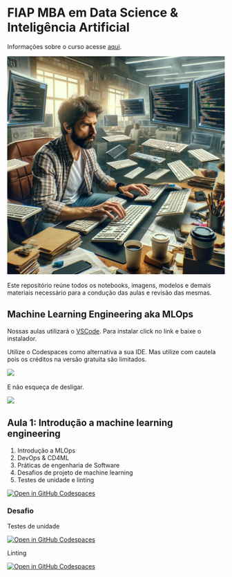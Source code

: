 # FIAP MBA em Data Science & Inteligência Artificial 

Informações sobre o curso acesse [aqui](https://www.fiap.com.br/live/mba/mba-em-data-science-artificial-intelligence/).

![](images/mle.png)

Este repositório reúne todos os notebooks, imagens, modelos e demais materiais necessário para a condução das aulas e revisão das mesmas.

## Machine Learning Engineering aka MLOps

Nossas aulas utilizará o [VSCode](https://code.visualstudio.com/). Para instalar click no link e baixe o instalador.

Utilize o Codespaces como alternativa a sua IDE. Mas utilize com cautela pois os créditos na versão gratuita são limitados.

![](images/codespaces.gif)

E não esqueça de desligar.

![](images/shutdown.gif)


## Aula 1: Introdução a machine learning engineering

1. Introdução a MLOps
2. DevOps & CD4ML
3. Práticas de engenharia de Software
4. Desafios de projeto de machine learning
5. Testes de unidade e linting

[![Open in GitHub Codespaces](https://github.com/codespaces/badge.svg)](https://codespaces.new/michelpf/fiap-ds-machine-learning-engineering/tree/main/aula-1/unit-testing-linting)

### Desafio

Testes de unidade

[![Open in GitHub Codespaces](https://github.com/codespaces/badge.svg)](https://codespaces.new/michelpf/fiap-ds-machine-learning-engineering/tree/main/aula-1/desafio-1)

Linting

[![Open in GitHub Codespaces](https://github.com/codespaces/badge.svg)](https://codespaces.new/michelpf/fiap-ds-machine-learning-engineering/tree/main/aula-1/desafio-2)